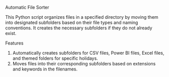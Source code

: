 Automatic File Sorter

This Python script organizes files in a specified directory by moving them into designated subfolders based on their file types and naming conventions. It creates the necessary subfolders if they do not already exist.

Features

1. Automatically creates subfolders for CSV files, Power BI files, Excel files, and themed folders for specific holidays.
2. Moves files into their corresponding subfolders based on extensions and keywords in the filenames.
